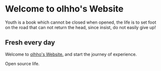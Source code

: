 # Welcome to olhho's Website

Youth is a book which cannot be closed when opened, the life is to set foot on the road that can not return the head, since insist, do not easily give up!

## Fresh every day

Welcome to [olhho's Website.](https://xmlhh.github.io/olhho.github.io) and start the journey of experience.

Open source life.

